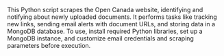 This Python script scrapes the Open Canada website, identifying and notifying about newly uploaded documents. It performs tasks like tracking new links, sending email alerts with document URLs, and storing data in a MongoDB database. To use, install required Python libraries, set up a MongoDB instance, and customize email credentials and scraping parameters before execution.
